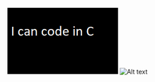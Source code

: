 ![Alt text](languages.gif)
![Alt text](https://my-stats-43gk.vercel.app/api/top-langs/?username=CallMeKoin&hide=html,scss,css&langs_count=8&layout=compact&theme=radical&card_width=100)
